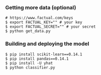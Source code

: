
### Getting more data (optional)
```
# https://www.factual.com/keys
$ export FACTUAL_KEY="" # your key
$ export FACTUAL_SECRET="" # your secret
$ python get_data.py
```

### Building and deploying the model

```
$ pip install scikit-learn==0.14.1
$ pip install pandas==0.14.1
$ pip install -U yhat
$ python classifier.py
```
